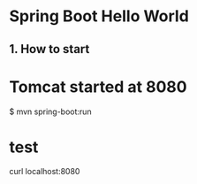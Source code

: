 # Spring Boot Hello World

## 1. How to start
# Tomcat started at 8080
$ mvn spring-boot:run

# test
curl localhost:8080

```


